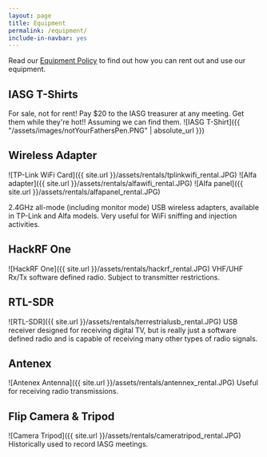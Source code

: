 ```yaml
---
layout: page
title: Equipment
permalink: /equipment/
include-in-navbar: yes
---
```


Read our [Equipment Policy](/equipment-policy/index.html) to find out how you
can rent out and use our equipment.

## IASG T-Shirts
For sale, not for rent! Pay $20 to the IASG treasurer at any meeting. Get them
while they're hot!! Assuming we can find them.
![IASG T-Shirt]({{ "/assets/images/notYourFathersPen.PNG" | absolute_url }})

## Wireless Adapter
![TP-Link WiFi Card]({{ site.url }}/assets/rentals/tplinkwifi_rental.JPG)
![Alfa adapter]({{ site.url }}/assets/rentals/alfawifi_rental.JPG)
![Alfa panel]({{ site.url }}/assets/rentals/alfapanel_rental.JPG)

2.4GHz all-mode (including monitor mode) USB wireless adapters, available in
TP-Link and Alfa models. Very useful for WiFi sniffing and injection
activities.

## HackRF One
![HackRF One]({{ site.url }}/assets/rentals/hackrf_rental.JPG)
VHF/UHF Rx/Tx software defined radio. Subject to transmitter restrictions.

## RTL-SDR
![RTL-SDR]({{ site.url }}/assets/rentals/terrestrialusb_rental.JPG)
USB receiver designed for receiving digital TV, but is really just a software
defined radio and is capable of receiving many other types of radio signals.

## Antenex
![Antenex Antenna]({{ site.url }}/assets/rentals/antennex_rental.JPG)
Useful for receiving radio transmissions.

## Flip Camera & Tripod
![Camera Tripod]({{ site.url }}/assets/rentals/cameratripod_rental.JPG)
Historically used to record IASG meetings.
